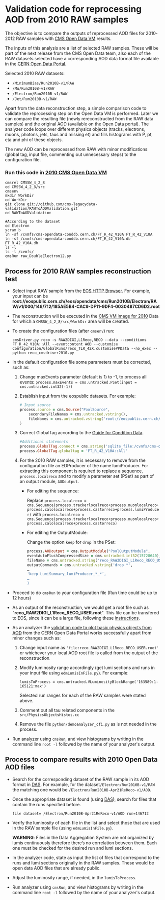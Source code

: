 # Validation code for reprocessing AOD from 2010 RAW samples

The objective is to compare the outputs of reprocessed AOD files for 2010-2012 RAW samples with [CMS Open Data VM](https://github.com/cernopendata/opendata.cern.ch/issues/2426) results.

The inputs of this analysis are a list of selected RAW samples. These will be part of the next release from the CMS Open Data team, also each of the RAW datasets selected have a corresponding AOD data format file available in the [CERN Open Data Portal](http://opendata.cern.ch/).

Selected 2010 RAW datasets:
- ``/MinimumBias/Run2010B-v1/RAW``
- ``/Mu/Run2010B-v1/RAW``
- ``/Electron/Run2010B-v1/RAW``
- ``/Jet/Run2010B-v1/RAW`` 

Apart from the data reconstruction step, a simple comparison code to validate the reprocessing step on the Open Data VM is performed. Later we can compare the resulting file (newly rereconstructed from the RAW data samples) and the original AOD (available on the Open Data portal). The analyzer code loops over different physics objects (tracks, electrons, muons, photons, jets, taus and missing et) and fills histograms with P, pt, eta and phi of these objects.

The new AOD can be reprocessed from RAW with minor modifications (global tag, input file, commenting out unnecessary steps) to the configuration file.

### Run this code in [2010 CMS Open Data VM](http://opendata.cern.ch/record/250)
```
cmsrel CMSSW_4_2_8
cd CMSSW_4_2_8/src
cmsenv
mkdir WorkDir
cd WorkDir
git clone git://github.com/cms-legacydata-validation/RAWToAODValidation.git
cd RAWToAODValidation

#According to the dataset
cd Electron
scram b
ln -sf /cvmfs/cms-opendata-conddb.cern.ch/FT_R_42_V10A FT_R_42_V10A
ln -sf /cvmfs/cms-opendata-conddb.cern.ch/FT_R_42_V10A.db FT_R_42_V10A.db
ls -l
ls -l /cvmfs/
cmsRun raw_DoubleElectron12.py
```

## Process for 2010 RAW samples reconstruction test

- Select input RAW sample from the [EOS HTTP Browser](https://eospublichttp01.cern.ch/eos/opendata/cms/Run2010B/). For example, your input can be **root://eospublic.cern.ch//eos/opendata/cms/Run2010B/Electron/RAW/v1/000/146/712/185AE5B4-CAC9-DF11-9DF4-0030487CD6D2.root**

- The reconstruction will be executed in the [CMS VM image for 2010](http://opendata.cern.ch/record/250) Data for which a `CMSSW_4_2_8/src/WorkDir` area will be created.

- To create the configuration files (after `cmsenv`) run: 

   ```cmsDriver.py reco -s RAW2DIGI,L1Reco,RECO --data --conditions FT_R_42_V10A::All --eventcontent AOD --customise Configuration/GlobalRuns/reco_TLR_42X.customisePPData --no_exec --python reco_cmsdriver2010.py```

- In the default configuration file some parameters must be corrected, such as:
   1) Change maxEvents parameter (default is 1) to -1, to process all events: 
       ```process.maxEvents = cms.untracked.PSet(input = cms.untracked.int32(-1))```
   2) Establish input from the eospublic datasets. For example:
       ```ruby
       # Input source
       process.source = cms.Source("PoolSource",
           secondaryFileNames = cms.untracked.vstring(),
           fileNames = cms.untracked.vstring('root://eospublic.cern.ch//eos/opendata/cms/Run2010B/Electron/RAW/v1/000/146/712/185AE5B4-CAC9-DF11-9DF4-0030487CD6D2.root')
       )
       ```
   3) Correct GlobalTag according to the [Guide for Condition Data](http://opendata.cern.ch/docs/cms-guide-for-condition-database).
       ```ruby
       #Additional statements
       process.GlobalTag.connect = cms.string('sqlite_file:/cvmfs/cms-opendata-conddb.cern.ch/FT_R_42_V10A.db')
       process.GlobalTag.globaltag = 'FT_R_42_V10A::All'
       ```
   4) For the 2010 RAW samples, it  is necessary to remove from the configuration file an EDProducer of the name lumiProducer. For extracting this component is required to replace a sequence, `process.localreco` and to modify a parameter set (PSet) as part of an output module, `AODoutput`. 
       
       - For editing the sequence: 
             
         Replace `process.localreco = cms.Sequence(process.trackerlocalreco+process.muonlocalreco+process.calolocalreco+process.castorreco+process.lumiProducer)` with `process.localreco = cms.Sequence(process.trackerlocalreco+process.muonlocalreco+process.calolocalreco+process.castorreco)`
        
        - For editing the OutputModule: 
           
          Change the option `keep` for `drop` in the PSet: 
           
           ```ruby
           process.AODoutput = cms.OutputModule("PoolOutputModule",
           eventAutoFlushCompressedSize = cms.untracked.int32(15728640),
           fileName = cms.untracked.string('reco_RAW2DIGI_L1Reco_RECO_USER.root'),
           outputCommands = cms.untracked.vstring('drop *', 
           …
           'keep LumiSummary_lumiProducer_*_*’, 
           …
           )
           ```
- Proceed to do `cmsRun` to your configuration file (Run time could be up to 12 hours)

- As an output of the reconstruction, we would get a root file such as "**reco_RAW2DIGI_L1Reco_RECO_USER.root**". This file can be transfered to EOS, since it can be a large file, following these [instructions](https://cern.service-now.com/service-portal/article.do?n=KB0001998). 

- As an analyzer the [validation code to plot basic physics objects from AOD](http://opendata.cern.ch/record/464) from the CERN Open Data Portal works successfully apart from minor changes such as:
   1) Change input name as `'file:reco_RAW2DIGI_L1Reco_RECO_USER.root'` or whichever your local AOD root file is called from the output of the reconstruction.
   2) Modify luminosity range accordingly (get lumi sections and runs in your input file using `edmLumisInFile.py`). For example: 
   
        `lumisToProcess = cms.untracked.VLuminosityBlockRange('163589:1-165121:max')`
        
       Selected run ranges for each of the RAW samples were stated above.
   3) Comment out all tau related components in the `src/PhysicsObjectsHistos.cc`
   4) Remove the file `python/demoanalyzer_cfi.py` as is not needed in the process. 

- Run analyzer using `cmsRun`, and view histograms by writing in the command line `root -l` followed by the name of your analyzer's output.  

## Process to compare results with 2010 Open Data AOD files

- Search for the corresponding dataset of the RAW sample in its AOD format in [DAS](https://cmsweb.cern.ch/das/). For example, for the dataset`/Electron/Run2010B-v1/RAW` the matching one would be `/Electron/Run2010B-Apr21ReReco-v1/AOD`.

- Once the appropriate dataset is found (using [DAS](https://cmsweb.cern.ch/das/)), search for files that contain the runs specified before. 
    
    `file dataset= /Electron/Run2010B-Apr21ReReco-v1/AOD run=146712`

- Verify the luminosity of each file in the list and select those that are used in the RAW sample file (using `edmLumisInFile.py`). 

   **WARNING**: Files in the Data Aggregation System are not organized by lumis continuously therefore there’s no correlation between them. Each one must be checked for the desired run and lumi sections.

- In the analyzer code, state as input the list of files that correspond to the runs and lumi sections originally in the RAW samples. These would be open data AOD files that are already public. 

- Adjust the luminosity range, if needed, in the `lumisToProcess`.

- Run analyzer using `cmsRun`, and view histograms by writing in the command line `root -l` followed by the name of your analyzer's output.

